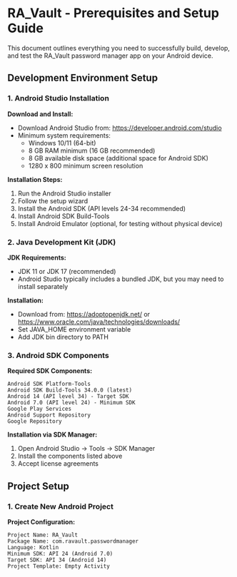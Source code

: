 # RA_Vault - Prerequisites and Setup Guide

This document outlines everything you need to successfully build, develop, and test the RA_Vault password manager app on your Android device.

## Development Environment Setup

### 1. Android Studio Installation

**Download and Install:**
- Download Android Studio from: https://developer.android.com/studio
- Minimum system requirements:
  - Windows 10/11 (64-bit)
  - 8 GB RAM minimum (16 GB recommended)
  - 8 GB available disk space (additional space for Android SDK)
  - 1280 x 800 minimum screen resolution

**Installation Steps:**
1. Run the Android Studio installer
2. Follow the setup wizard
3. Install the Android SDK (API levels 24-34 recommended)
4. Install Android SDK Build-Tools
5. Install Android Emulator (optional, for testing without physical device)

### 2. Java Development Kit (JDK)

**JDK Requirements:**
- JDK 11 or JDK 17 (recommended)
- Android Studio typically includes a bundled JDK, but you may need to install separately

**Installation:**
- Download from: https://adoptopenjdk.net/ or https://www.oracle.com/java/technologies/downloads/
- Set JAVA_HOME environment variable
- Add JDK bin directory to PATH

### 3. Android SDK Components

**Required SDK Components:**
```
Android SDK Platform-Tools
Android SDK Build-Tools 34.0.0 (latest)
Android 14 (API level 34) - Target SDK
Android 7.0 (API level 24) - Minimum SDK
Google Play Services
Android Support Repository
Google Repository
```

**Installation via SDK Manager:**
1. Open Android Studio → Tools → SDK Manager
2. Install the components listed above
3. Accept license agreements

## Project Setup

### 1. Create New Android Project

**Project Configuration:**
```
Project Name: RA_Vault
Package Name: com.ravault.passwordmanager
Language: Kotlin
Minimum SDK: API 24 (Android 7.0)
Target SDK: API 34 (Android 14)
Project Template: Empty Activity
```
